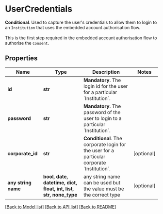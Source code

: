 # UserCredentials

__Conditional__. Used to capture the user's credentials to allow them to login to an `Institution` that uses the embedded account authorisation flow. <br><br>This is the first step required in the embedded account authorisation flow to authorise the `Consent`.

## Properties
Name | Type | Description | Notes
------------ | ------------- | ------------- | -------------
**id** | **str** | __Mandatory__. The login id for the user for a particular &#x60;Institution&#x60;. | 
**password** | **str** | __Mandatory__. The password of the user to login to a particular &#x60;Institution&#x60;. | 
**corporate_id** | **str** | __Conditional__. The corporate login for the user for a particular corporate &#x60;Institution&#x60;. | [optional] 
**any string name** | **bool, date, datetime, dict, float, int, list, str, none_type** | any string name can be used but the value must be the correct type | [optional]

[[Back to Model list]](../README.md#documentation-for-models) [[Back to API list]](../README.md#documentation-for-api-endpoints) [[Back to README]](../README.md)



